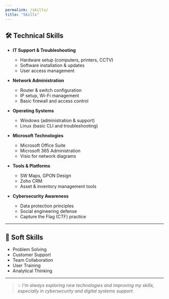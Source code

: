 ```yaml
---
permalink: /skills/
title: "Skills"
---
```


## 🛠️ Technical Skills

- **IT Support & Troubleshooting**
  - Hardware setup (computers, printers, CCTV)
  - Software installation & updates
  - User access management

- **Network Administration**
  - Router & switch configuration
  - IP setup, Wi-Fi management
  - Basic firewall and access control

- **Operating Systems**
  - Windows (administration & support)
  - Linux (basic CLI and troubleshooting)

- **Microsoft Technologies**
  - Microsoft Office Suite
  - Microsoft 365 Administration
  - Visio for network diagrams

- **Tools & Platforms**
  - SW Maps, GPON Design
  - Zoho CRM
  - Asset & inventory management tools

- **Cybersecurity Awareness**
  - Data protection principles
  - Social engineering defense
  - Capture the Flag (CTF) practice

---

## 🤝 Soft Skills

- Problem Solving  
- Customer Support  
- Team Collaboration  
- User Training  
- Analytical Thinking  

---

> 💡 *I'm always exploring new technologies and improving my skills, especially in cybersecurity and digital systems support.*
